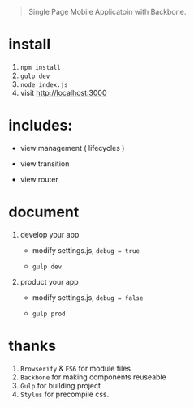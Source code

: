 > Single Page Mobile Applicatoin with Backbone.

# install

1. `npm install`
2. `gulp dev`
3. `node index.js`
4. visit [http://localhost:3000](http://localhost:3000)

# includes:

* view management ( lifecycles )
    
* view transition
    
* view router


# document

1. develop your app	

	* modify settings.js,   `debug = true`
	
	* `gulp dev`

2. product your app	

	* modify settings.js,   `debug = false`
	
	* `gulp prod`
	
	
# thanks

1. `Browserify` & `ES6` for module files
2. `Backbone` for making components reuseable
3. `Gulp` for building project
4. `Stylus` for precompile css.